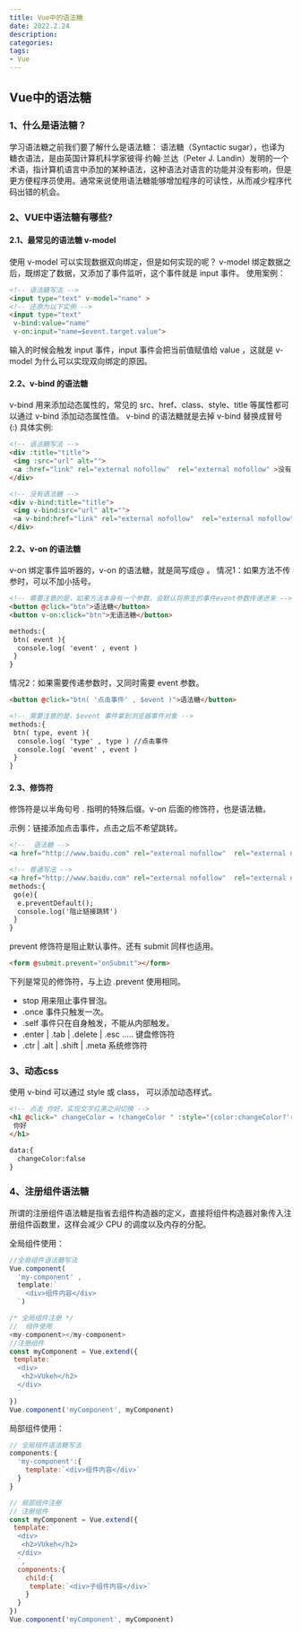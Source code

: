```yaml
---
title: Vue中的语法糖
date: 2022.2.24
description: 
categories: 
tags:
- Vue
---
```

<script src="prism.js"></script>
<link href="themes/prism.css" rel="stylesheet" />

## Vue中的语法糖

### 1、什么是语法糖？
学习语法糖之前我们要了解什么是语法糖：
语法糖（Syntactic sugar），也译为糖衣语法，是由英国计算机科学家彼得·约翰·兰达（Peter J. Landin）发明的一个术语，指计算机语言中添加的某种语法，这种语法对语言的功能并没有影响，但是更方便程序员使用。通常来说使用语法糖能够增加程序的可读性，从而减少程序代码出错的机会。

### 2、VUE中语法糖有哪些?

#### 2.1、最常见的语法糖 v-model
使用 v-model 可以实现数据双向绑定，但是如何实现的呢？
v-model 绑定数据之后，既绑定了数据，又添加了事件监听，这个事件就是 input 事件。
使用案例：
```html
<!-- 语法糖写法 -->
<input type="text" v-model="name" >
<!-- 还原为以下实例 -->
<input type="text" 
 v-bind:value="name" 
 v-on:input="name=$event.target.value">
```
输入的时候会触发 input 事件，input 事件会把当前值赋值给 value ，这就是 v-model 为什么可以实现双向绑定的原因。

#### 2.2、v-bind 的语法糖
v-bind 用来添加动态属性的，常见的 src、href、class、style、title 等属性都可以通过 v-bind 添加动态属性值。
v-bind 的语法糖就是去掉 v-bind 替换成冒号 (:)
具体实例:
```html
<!-- 语法糖写法 -->
<div :title="title">
 <img :src="url" alt="">
 <a :href="link" rel="external nofollow"  rel="external nofollow" >没有语法糖</a>
</div>

<!-- 没有语法糖 -->
<div v-bind:title="title">
 <img v-bind:src="url" alt="">
 <a v-bind:href="link" rel="external nofollow"  rel="external nofollow" >没有语法糖</a>
</div>
```

#### 2.2、v-on 的语法糖
v-on 绑定事件监听器的，v-on 的语法糖，就是简写成@ 。
情况1：如果方法不传参时，可以不加小括号。
```html
<!-- 需要注意的是，如果方法本身有一个参数，会默认将原生的事件event参数传递进来 -->
<button @click="btn">语法糖</button>
<button v-on:click="btn">无语法糖</button>

methods:{
 btn( event ){
  console.log( 'event' , event )
 }
}
```
情况2：如果需要传递参数时，又同时需要 event 参数。
```html
<button @click="btn( '点击事件' , $event )">语法糖</button>

<!-- 需要注意的是，$event 事件拿到浏览器事件对象 -->
methods:{
 btn( type, event ){
  console.log( 'type' , type ) //点击事件
  console.log( 'event' , event )
 }
}
```

#### 2.3、修饰符
修饰符是以半角句号 . 指明的特殊后缀。v-on 后面的修饰符，也是语法糖。

示例：链接添加点击事件，点击之后不希望跳转。
```html
<!--  语法糖 -->
<a href="http://www.baidu.com" rel="external nofollow"  rel="external nofollow"  @click.prevent="go">百度</a>

<!-- 普通写法 -->
<a href="http://www.baidu.com" rel="external nofollow"  rel="external nofollow"  v-on:click="go">百度</a>
methods:{
 go(e){
  e.preventDefault();
  console.log('阻止链接跳转')
 }
}
```

prevent 修饰符是阻止默认事件。还有 submit 同样也适用。

```html
<form @submit.prevent="onSubmit"></form>
```

下列是常见的修饰符，与上边 .prevent 使用相同。
*  stop 用来阻止事件冒泡。
*  .once 事件只触发一次。
*  .self 事件只在自身触发，不能从内部触发。
*  .enter | .tab | .delete | .esc ..... 键盘修饰符
*  .ctr | .alt | .shift | .meta 系统修饰符


### 3、动态css

使用 v-bind 可以通过 style 或 class， 可以添加动态样式。
```html
<!-- 点击 你好，实现文字红黑之间切换 -->
<h1 @click=" changeColor = !changeColor " :style="{color:changeColor?'red':'black'}">
 你好
</h1>

data:{
  changeColor:false
}
```

### 4、注册组件语法糖
所谓的注册组件语法糖是指省去组件构造器的定义，直接将组件构造器对象传入注册组件函数里，这样会减少 CPU 的调度以及内存的分配。

全局组件使用：
```js
//全局组件语法糖写法
Vue.component(
  'my-component' , 
  template:`
  	<div>组件内容</div>
  `)

/* 全局组件注册 */
//  组件使用
<my-component></my-component>
//注册组件
const myComponent = Vue.extend({
 template:`
  <div>
   <h2>VUkeh</h2>    
  </div>
  `
})
Vue.component('myComponent', myComponent)
```
局部组件使用：
```js
// 全局组件语法糖写法
components:{
  'my-component':{
  	template:`<div>组件内容</div>`
  }
}

// 局部组件注册
// 注册组件
const myComponent = Vue.extend({
 template:`
  <div>
   <h2>VUkeh</h2>    
  </div>
  `,
  components:{
  	child:{
     template:`<div>子组件内容</div>`
    }
  }
})
Vue.component('myComponent', myComponent)
```
